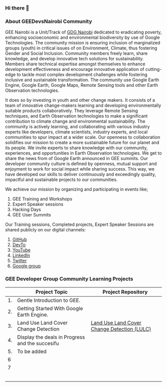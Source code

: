 ### Hi there 👋

### About GEEDevsNairobi Community 
GEE Nairobi is a Unit/Track of <a href="https://gdg.community.dev/gdg-nairobi/">GDG Nairobi</a> dedicated to eradicating poverty, enhancing socioeconomic and environmental biodiversity by use of Google Technologies. The community mission is ensuring inclusion of marginalized groups (youth) in critical issues of on Environment, Climate, thus fostering Gender and Social Inclusion.
Community members freely learn, share knowledge, and develop innovative tech solutions for sustainability. 
Members share technical expertise amongst themselves to enhance development effectiveness and encourage innovative application of cutting-edge to tackle most complex development challenges while fostering inclusive and sustainable transformation. 
The community use Google Earth Engine, Google Earth, Google Maps, Remote Sensing tools and other Earth Observation technologies. 

It does so by investing in youth and other change makers. It consists of a team of innovative change-makers learning and developing environmentally suitable products collaboratively. They leverage Remote Sensing techniques, and Earth Observation technologies to make a significant contribution to climate change and environmental sustainability. The community is actively learning, and collaborating with various industry experts like developers, climate scientists, industry experts, and local communities to spur impact at a wider scale. Our openness to collaboration solidifies our mission to create a more sustainable future for our planet and its people.
We invite experts to share knowledge with our community, experiences, and opportunities in Earth Observation technologies. We get to share the news from of Google Earth announced in GEE summits. Our developer community culture is defined by openness, mutual support and enjoyment to work for social impact while sharing success. This way, we have developed our skills to deliver continuously and exceedingly quality, impactful and sustainable projects to our communities.  

We achieve our mission by organizing and participating in events like;
1. GEE Training and Workshops  
2. Expert Speaker sessions 
3. Hacking Days
4. GEE User Summits

Our Training sessions, Completed projects, Expert Speaker Sessions are shared publicly on our digital channels:
1. <a href="https://github.com/geedevsnairobi">GitHub</a> 
2. <a href="https://dev.to/geedevs-nairobi">DevTo</a> 
3. <a href="https://www.youtube.com/@Geedevsnairobi/featured">YouTube</a>
4. <a href="https://www.linkedin.com/company/gee-developers-nairobi/?viewAsMember=true">LinkedIn</a>
5. <a href="https://twitter.com/GeeDevs">Twitter</a>
6. <a href="https://groups.google.com/g/geedevelopersnairobi">Google group </a>



### GEE Developer Group Community Learning Projects  

<table class="tg">

<thead>
  <tr>
    <th class="tg-c3ow"></th>
    <th class="tg-c3ow">Project Topic </th>
    <th class="tg-0pky">Project Repository</th>
  </tr>
</thead>
<tbody>
  <tr>
    <td class="tg-0pky">1. </td>
    <td class="tg-0pky"> Gentle Introduction to GEE.<img src="https://media.licdn.com/dms/image/D5622AQHrWtLeZ53rRA/feedshare-shrink_800/0/1681585514116?e=1684368000&v=beta&t=rYEvzp1s6Lo3d75YLd56jNXeY-eVAnTBWcFddA26JvA" alt="" width=""></td>
    <td class="tg-0pky"><a href="https://github.com/nich02/Enalyzing-CRM-Database-with-SQL-/blob/main/QueryAnswers/Successful%20deals" target="_blank" rel="noopener noreferrer"></a></td>
  </tr>
  <tr>
    <td class="tg-0pky">2. </td>
   <td class="tg-0pky"> Getting Started With Google Earth Engine.<img src="https://pbs.twimg.com/media/FtwO4ddWIAEpFos?format=jpg&name=900x900" alt="" width=""></td>
    <td class="tg-0pky"><a href="https://github.com/nich02/Enalyzing-CRM-Database-with-SQL-/blob/main/QueryAnswers/Moses'%20deals" target="_blank" rel="noopener noreferrer"></a></td>
  </tr>
  <tr>
    <td class="tg-0pky">3. </td>
       <td class="tg-0pky">Land Use Land Cover Change Detection</td>
    <td class="tg-0pky"><a href="https://github.com/geedevsnairobi/ML-and-Land-Use-Land-Cover-Change-Detection-">Land Use Land Cover Change Detection (LULC)</a></td>
  </tr>
  <tr>
    <td class="tg-0pky">4.</td>
    <td class="tg-0pky">Display the deals in Progress and the succesifu</td>
    <td class="tg-0pky"><a href="https://github.com/nich02/Enalyzing-CRM-Database-with-SQL-/blob/main/QueryAnswers/Promising%20deals" target="_blank" rel="noopener noreferrer"></a></td>
  </tr>
  <tr>
    <td class="tg-0pky">5.</td>
    <td class="tg-0pky">To be added</td>
    <td class="tg-0pky"><a href="https://github.com/nich02/Enalyzing-CRM-Database-with-SQL-/blob/main/QueryAnswers/Competitive%20deals" target="_blank" rel="noopener noreferrer"></a></td>
  </tr>
  <tr>
    <td class="tg-0lax">6</td>
    <td class="tg-0lax"> </td>
    <td class="tg-0lax"><a href="https://github.com/nich02/Enalyzing-CRM-Database-with-SQL-/blob/main/QueryAnswers/Darce's%20team%20sales" target="_blank" rel="noopener noreferrer"></a></td>
  </tr>
  <tr>
    <td class="tg-0lax">7</td>
    <td class="tg-0lax"></td>
    <td class="tg-0lax"><a href="https://github.com/nich02/Enalyzing-CRM-Database-with-SQL-/blob/main/QueryAnswers/Lost%20deals" target="_blank" rel="noopener noreferrer"></a></td>
  </tr>
<!--   <tr>
    <td class="tg-0lax">8</td>
    <td class="tg-0lax">Count the total number of registered Sales agent in all our global branches without repeating them.</td>
    <td class="tg-0lax"><a href="https://github.com/nich02/Enalyzing-CRM-Database-with-SQL-/blob/main/QueryAnswers/Registered%20Sales%20Agents" target="_blank" rel="noopener noreferrer">Registered sales agents</a></td>
  </tr>
  <tr>
    <td class="tg-0lax">9</td>
    <td class="tg-0lax">Help us know the total count of the deals which were succesiful over the two business years </td>
    <td class="tg-0lax"><a href="https://github.com/nich02/Enalyzing-CRM-Database-with-SQL-/blob/main/QueryAnswers/Count%20of%20successiful%20deals" target="_blank" rel="noopener noreferrer">Count of succesiful sales</a> </td>
  </tr> -->
  <tr>
    <td class="tg-0lax"></td>
    <td class="tg-0lax"></td>
    <td class="tg-0lax"></td>
  </tr>
  <tr>
    <td class="tg-0lax"></td>
    <td class="tg-0lax"></td>
    <td class="tg-0lax"></td>
  </tr>
  <tr>
    <td class="tg-0lax"></td>
    <td class="tg-0lax"></td>
    <td class="tg-0lax"></td>
  </tr>
  <tr>
    <td class="tg-0lax"></td>
    <td class="tg-0lax"></td>
    <td class="tg-0lax"></td>
  </tr>
  <tr>
    <td class="tg-0lax"></td>
    <td class="tg-0lax"></td>
    <td class="tg-0lax"></td>
  </tr>
</tbody>
</table>




<!--
**geedevsnairobi/geedevsnairobi** is a ✨ _special_ ✨ repository because its `README.md` (this file) appears on your GitHub profile.

Here are some ideas to get you started:

- 🔭 I’m currently working on ...
- 🌱 I’m currently learning ...
- 👯 I’m looking to collaborate on ...
- 🤔 I’m looking for help with ...
- 💬 Ask me about ...
- 📫 How to reach me: ...
- 😄 Pronouns: ...
- ⚡ Fun fact: ...
-->
